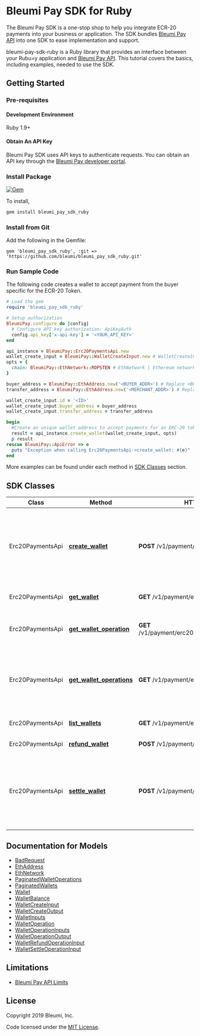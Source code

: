 # Bleumi Pay SDK for Ruby

The Bleumi Pay SDK is a one-stop shop to help you integrate ECR-20 payments into your business or application. The SDK bundles [Bleumi Pay API](https://pay.bleumi.com/docs/#introduction) into one SDK to ease implementation and support.

bleumi-pay-sdk-ruby is a Ruby library that provides an interface between your Rubu=y application and [Bleumi Pay API](https://pay.bleumi.com/docs/#introduction). This tutorial covers the basics, including examples, needed to use the SDK.

## Getting Started

### Pre-requisites

#### Development Environment

Ruby 1.9+

#### Obtain An API Key

Bleumi Pay SDK uses API keys to authenticate requests. You can obtain an API key through the [Bleumi Pay developer portal](https://pay.bleumi.com/app/).

### Install Package

[![Gem](https://img.shields.io/gem/v/bleumi_pay_sdk_ruby.svg?style=flat)](http://rubygems.org/gems/bleumi_pay_sdk_ruby)


To install,
```bash
gem install bleumi_pay_sdk_ruby
```

### Install from Git

Add the following in the Gemfile:

    gem 'bleumi_pay_sdk_ruby', :git => 'https://github.com/bleumi/bleumi_pay_sdk_ruby.git'


### Run Sample Code

The following code creates a wallet to accept payment from the buyer specific for the ECR-20 Token.

```ruby
# Load the gem
require 'bleumi_pay_sdk_ruby'

# Setup authorization
BleumiPay.configure do |config|
  # Configure API key authorization: ApiKeyAuth
  config.api_key['x-api-key'] = '<YOUR_API_KEY>'
end

api_instance = BleumiPay::Erc20PaymentsApi.new
wallet_create_input = BleumiPay::WalletCreateInput.new # WalletCreateInput |
opts = {
  chain: BleumiPay::EthNetwork::ROPSTEN # EthNetwork | Ethereum network in which wallet is to be created.
}

buyer_address = BleumiPay::EthAddress.new('<BUYER_ADDR>') # Replace <BUYER_ADDR> with the Buyer's Enthereum Network Address
transfer_address = BleumiPay::EthAddress.new('<MERCHANT_ADDR>') # Replace <MERCHANT_ADDR> with the Merchant's Enthereum Network Address

wallet_create_input.id = '<ID>'
wallet_create_input.buyer_address = buyer_address
wallet_create_input.transfer_address = transfer_address

begin
  #Create an unique wallet address to accept payments for an ERC-20 token from a buyer
  result = api_instance.create_wallet(wallet_create_input, opts)
  p result
rescue BleumiPay::ApiError => e
  puts "Exception when calling Erc20PaymentsApi->create_wallet: #{e}"
end

```

More examples can be found under each method in [SDK Classes](README.md#sdk-classes) section.

## SDK Classes

Class | Method | HTTP request | Description
------------ | ------------- | ------------- | -------------
Erc20PaymentsApi | [**create_wallet**](docs/Erc20PaymentsApi.md#create_wallet) | **POST** /v1/payment/erc20/wallet | Create an unique wallet address to accept payments for an ERC-20 token from a buyer
Erc20PaymentsApi | [**get_wallet**](docs/Erc20PaymentsApi.md#get_wallet) | **GET** /v1/payment/erc20/wallet/{id} | Return a specific wallet
Erc20PaymentsApi | [**get_wallet_operation**](docs/Erc20PaymentsApi.md#get_wallet_operation) | **GET** /v1/payment/erc20/wallet/{id}/operation/{txid} | Return a specific operation of the wallet
Erc20PaymentsApi | [**get_wallet_operations**](docs/Erc20PaymentsApi.md#get_wallet_operations) | **GET** /v1/payment/erc20/wallet/{id}/operation | Return the list of operations performed by the mechant on a specific wallet
Erc20PaymentsApi | [**list_wallets**](docs/Erc20PaymentsApi.md#list_wallets) | **GET** /v1/payment/erc20/wallet | Returns a list of wallets
Erc20PaymentsApi | [**refund_wallet**](docs/Erc20PaymentsApi.md#refund_wallet) | **POST** /v1/payment/erc20/wallet/{id}/refund | Refund wallet
Erc20PaymentsApi | [**settle_wallet**](docs/Erc20PaymentsApi.md#settle_wallet) | **POST** /v1/payment/erc20/wallet/{id}/settle | Settle a wallet, amount received will be transferred even if less than payment amount


## Documentation for Models

 - [BadRequest](docs/BadRequest.md)
 - [EthAddress](docs/EthAddress.md)
 - [EthNetwork](docs/EthNetwork.md)
 - [PaginatedWalletOperations](docs/PaginatedWalletOperations.md)
 - [PaginatedWallets](docs/PaginatedWallets.md)
 - [Wallet](docs/Wallet.md)
 - [WalletBalance](docs/WalletBalance.md)
 - [WalletCreateInput](docs/WalletCreateInput.md)
 - [WalletCreateOutput](docs/WalletCreateOutput.md)
 - [WalletInputs](docs/WalletInputs.md)
 - [WalletOperation](docs/WalletOperation.md)
 - [WalletOperationInputs](docs/WalletOperationInputs.md)
 - [WalletOperationOutput](docs/WalletOperationOutput.md)
 - [WalletRefundOperationInput](docs/WalletRefundOperationInput.md)
 - [WalletSettleOperationInput](docs/WalletSettleOperationInput.md)

## Limitations

 - [Bleumi Pay API Limits](https://pay.bleumi.com/docs/#api-limits)

## License

Copyright 2019 Bleumi, Inc.

Code licensed under the [MIT License](docs/MITLicense.md).